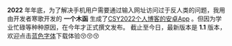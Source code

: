 **2022** 年年底，为了解决手机用户需要通过输入网址访问过于反人类的问题，我用由开发者寒歌开发的 **一个木函** 生成了[CSY2022个人博客的安卓App](https://csy2022.tk/csy2022.apk) 。但因为学业忙碌等种种原因，在今年才正式撰文发布。
截止至今日，最新版本是 **1.1** 版本，欢迎点击[蓝色字体](https://csy2022.tk/csy2022.apk)下载体验😚😚😚